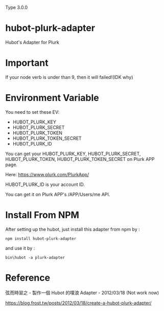 Type 3.0.0

# hubot-plurk-adapter

Hubot's Adapter for Plurk

# Important

If your node verb is under than 9, then it will failed!(IDK why)

# Environment Variable

You need to set these EV:

* HUBOT_PLURK_KEY
* HUBOT_PLURK_SECRET
* HUBOT_PLURK_TOKEN
* HUBOT_PLURK_TOKEN_SECRET
* HUBOT_PLURK_ID

You can get your HUBOT_PLURK_KEY, HUBOT_PLURK_SECRET, HUBOT_PLURK_TOKEN, HUBOT_PLURK_TOKEN_SECRET on Plurk APP page.

Here: https://www.plurk.com/PlurkApp/

HUBOT_PLURK_ID is your account ID.

You can get it on Plurk APP's /APP/Users/me API.

# Install From NPM

After setting up the hubot, just install this adapter from npm by :

	npm install hubot-plurk-adapter

and use it by :

	bin\hubot -a plurk-adapter

# Reference

弦而時習之 - 製作一個 Hubot 的噗浪 Adapter - 2012/03/18 (Not work now)

https://blog.frost.tw/posts/2012/03/18/create-a-hubot-plurk-adapter/
